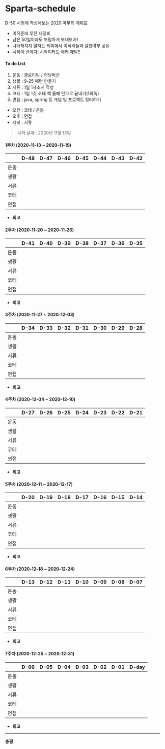 # Sparta-schedule
D-50 시점에 작성해보는 2020 마무리 계획표
* 이직준비 루틴 재정비
* 남은 50일이라도 보람차게 보내보자!
* 나태해지지 말자는 의미에서 이직러들과 실천여부 공유
* 시작이 반이다! 시작이라도 해라 제발!!

#### To do List

1. 운동 : 클로이팅 / 런닝머신
2. 생활 : 9-25 패턴 만들기
3. 서류 : 1일 1자소서 작성
4. 코테 : 1일 1깃 코테 책 올해 안으로 끝내기(1회독)
5. 면접 : java, spring 등 개념 및 프로젝트 정리하기

* 오전 : 코테 / 운동
* 오후 : 면접
* 저녁 : 서류

> 시작 날짜 : 2020년 11월 13일

#### 1주차 (2020-11-13 ~ 2020-11-19)

||D-48|D-47|D-46|D-45|D-44|D-43|D-42|
|:--------:|:--------:|:--------:|:--------:|:--------:|:--------:|:--------:|:--------:|
|운동||||||||
|생활||||||||
|서류||||||||
|코테||||||||
|면접||||||||

* <b>회고</b>

#### 2주차 (2020-11-20 ~ 2020-11-26)

||D-41|D-40|D-39|D-38|D-37|D-36|D-35|
|:--------:|:--------:|:--------:|:--------:|:--------:|:--------:|:--------:|:--------:|
|운동||||||||
|생활||||||||
|서류||||||||
|코테||||||||
|면접||||||||

* <b>회고</b>

#### 3주차 (2020-11-27 ~ 2020-12-03)

||D-34|D-33|D-32|D-31|D-30|D-29|D-28|
|:--------:|:--------:|:--------:|:--------:|:--------:|:--------:|:--------:|:--------:|
|운동||||||||
|생활||||||||
|서류||||||||
|코테||||||||
|면접||||||||

* <b>회고</b>

#### 4주차 (2020-12-04 ~ 2020-12-10)

||D-27|D-26|D-25|D-24|D-23|D-22|D-21|
|:--------:|:--------:|:--------:|:--------:|:--------:|:--------:|:--------:|:--------:|
|운동||||||||
|생활||||||||
|서류||||||||
|코테||||||||
|면접||||||||

* <b>회고</b>

#### 5주차 (2020-12-11 ~ 2020-12-17)

||D-20|D-19|D-18|D-17|D-16|D-15|D-14|
|:--------:|:--------:|:--------:|:--------:|:--------:|:--------:|:--------:|:--------:|
|운동||||||||
|생활||||||||
|서류||||||||
|코테||||||||
|면접||||||||

* <b>회고</b>

#### 6주차 (2020-12-18 ~ 2020-12-24)

||D-13|D-12|D-11|D-10|D-09|D-08|D-07|
|:--------:|:--------:|:--------:|:--------:|:--------:|:--------:|:--------:|:--------:|
|운동||||||||
|생활||||||||
|서류||||||||
|코테||||||||
|면접||||||||

* <b>회고</b>

#### 7주차 (2020-12-25 ~ 2020-12-31)

||D-06|D-05|D-04|D-03|D-02|D-01|D-day|
|:--------:|:--------:|:--------:|:--------:|:--------:|:--------:|:--------:|:--------:|
|운동||||||||
|생활||||||||
|서류||||||||
|코테||||||||
|면접||||||||

* <b>회고</b>

-------------------------------------------

**총평**
